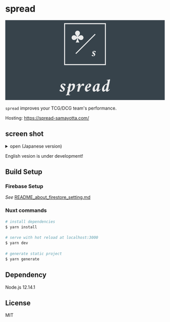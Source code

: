 # spread

![banner](static/banner.png)

`spread` improves your TCG/DCG team's performance.  

Hosting: https://spread-samayotta.com/

## screen shot
<details>
<summary> open (Japanese version) </summary>

### screen shot
![sheet-page](https://user-images.githubusercontent.com/27924055/73136728-20ed9500-4094-11ea-9e28-ad1a8c561bf8.png)


![perfomance-matrix-page](https://user-images.githubusercontent.com/27924055/74097881-c9036380-4b54-11ea-92cb-11661e108307.png)

### youtube

#### How to use
https://www.youtube.com/watch?v=NJjMChN4rKc

#### How to add a deck or member
https://www.youtube.com/watch?v=CSE8CmBT82k

</details>

English vesion is under development!

## Build Setup

### Firebase Setup
*See* [README_about_firestore_setting.md](./README_about_firestore_settings.md)

### Nuxt commands
```bash
# install dependencies
$ yarn install

# serve with hot reload at localhost:3000
$ yarn dev

# generate static project
$ yarn generate
```


## Dependency

Node.js 12.14.1

## License
MIT